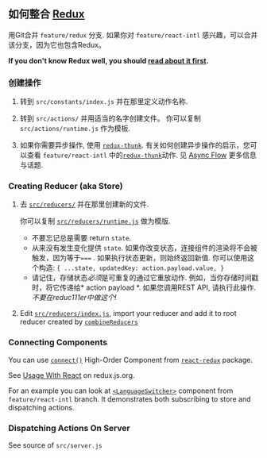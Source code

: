 ## 如何整合 [Redux](http://redux.js.org/index.html)

用Git合并 `feature/redux` 分支.  如果你对 `feature/react-intl` 感兴趣，可以合并该分支，因为它也包含Redux。

**If you don't know Redux well, you should [read about it first](http://redux.js.org/docs/basics/index.html).**


### 创建操作

 1. 转到 `src/constants/index.js` 并在那里定义动作名称.

 2. 转到 `src/actions/` 并用适当的名字创建文件。 你可以复制 `src/actions/runtime.js` 作为模板.

 3. 如果你需要异步操作, 使用 [`redux-thunk`](https://github.com/gaearon/redux-thunk#readme).
    有关如何创建异步操作的启示，您可以查看 `feature/react-intl` 中的[`redux-thunk`](https://github.com/gaearon/redux-thunk#readme)动作.
    见 [Async Flow](http://redux.js.org/docs/advanced/AsyncFlow.html) 更多信息与话题.


### Creating Reducer (aka Store)

 1. 去 [`src/reducers/`](https://github.com/kriasoft/react-starter-kit/tree/feature/redux/src/reducers) 并在那里创建新的文件.

    你可以复制 [`src/reducers/runtime.js`](https://github.com/kriasoft/react-starter-kit/tree/feature/redux/src/reducers/runtime.js) 做为模版.

    - 不要忘记总是需要 return `state`.
    - 从来没有发生变化提供 `state`.
      如果你改变状态，连接组件的渲染将不会被触发，因为等于`===` .
      如果执行状态更新，则始终返回新值.
      你可以使用这个构造: `{ ...state, updatedKey: action.payload.value, }`
    - 请记住，存储状态*必须*是可重复的通过它重放动作.
      例如，当你存储时间戳时，将它传递给* action payload *.
      如果您调用REST API, 请执行此操作. *不要在reduc111er中做这个!*

 2. Edit [`src/reducers/index.js`](https://github.com/kriasoft/react-starter-kit/tree/feature/redux/src/reducers/index.js), import your reducer and add it to root reducer created by
 [`combineReducers`](http://redux.js.org/docs/api/combineReducers.html)


### Connecting Components

You can use [`connect()`](https://github.com/reactjs/react-redux/blob/master/docs/api.md#connectmapstatetoprops-mapdispatchtoprops-mergeprops-options) High-Order Component from [`react-redux`](https://github.com/reactjs/react-redux#readme) package.

See [Usage With React](http://redux.js.org/docs/basics/UsageWithReact.html) on redux.js.org.

For an example you can look at
[`<LanguageSwitcher>`](https://github.com/kriasoft/react-starter-kit/blob/feature/react-intl/src/components/LanguageSwitcher/LanguageSwitcher.js)
component from `feature/react-intl` branch. It demonstrates both subscribing to store and dispatching actions.


### Dispatching Actions On Server

See source of `src/server.js`
